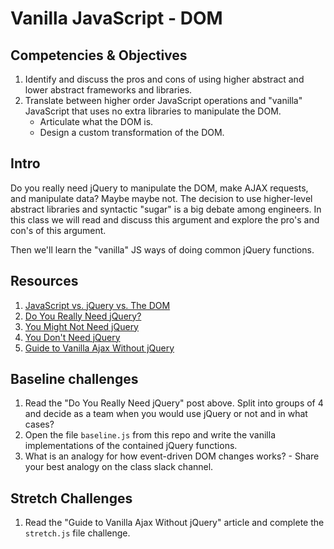 # Vanilla JavaScript - DOM

## Competencies & Objectives

1. Identify and discuss the pros and cons of using higher abstract and lower abstract frameworks and libraries.
1. Translate between higher order JavaScript operations and "vanilla" JavaScript that uses no extra libraries to manipulate the DOM.
    * Articulate what the DOM is.
    * Design a custom transformation of the DOM.

## Intro

Do you really need jQuery to manipulate the DOM, make AJAX requests, and manipulate data? Maybe maybe not. The decision to use higher-level abstract libraries and syntactic "sugar" is a big debate among engineers. In this class we will read and discuss this argument and explore the pro's and con's of this argument.

Then we'll learn the "vanilla" JS ways of doing common jQuery functions.

## Resources

1. [JavaScript vs. jQuery vs. The DOM](http://jeffgran.com/2009/06/03/javascript-jquery-vs-the-dom/)
1. [Do You Really Need jQuery?](https://www.sitepoint.com/do-you-really-need-jquery/)
1. [You Might Not Need jQuery](http://youmightnotneedjquery.com/)
1. [You Don't Need jQuery](https://blog.garstasio.com/you-dont-need-jquery/dom-manipulation/)
1. [Guide to Vanilla Ajax Without jQuery](https://www.sitepoint.com/guide-vanilla-ajax-without-jquery/)
## Baseline challenges

1. Read the "Do You Really Need jQuery" post above. Split into groups of 4 and decide as a team when you would use jQuery or not and in what cases?
1. Open the file `baseline.js` from this repo and write the vanilla implementations of the contained jQuery functions.
1. What is an analogy for how event-driven DOM changes works? - Share your best analogy on the class slack channel.

## Stretch Challenges

1. Read the "Guide to Vanilla Ajax Without jQuery" article and complete the `stretch.js` file challenge.

